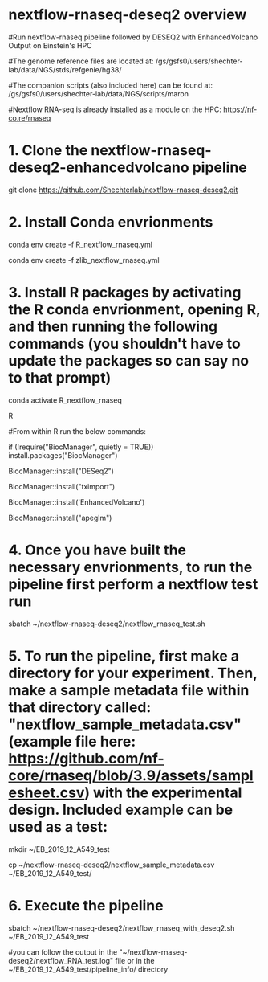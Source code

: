 # nextflow-rnaseq-deseq2 overview

#Run nextflow-rnaseq pipeline followed by DESEQ2 with EnhancedVolcano Output on Einstein's HPC 

#The genome reference files are located at: /gs/gsfs0/users/shechter-lab/data/NGS/stds/refgenie/hg38/

#The companion scripts (also included here) can be found at: /gs/gsfs0/users/shechter-lab/data/NGS/scripts/maron

#Nextflow RNA-seq is already installed as a module on the HPC: https://nf-co.re/rnaseq

# 1. Clone the nextflow-rnaseq-deseq2-enhancedvolcano pipeline

git clone https://github.com/Shechterlab/nextflow-rnaseq-deseq2.git


# 2. Install Conda envrionments

conda env create -f R_nextflow_rnaseq.yml

conda env create -f zlib_nextflow_rnaseq.yml

# 3. Install R packages by activating the R conda envrionment, opening R, and then running the following commands (you shouldn't have to update the packages so can say no to that prompt)

conda activate R_nextflow_rnaseq

R

#From within R run the below commands:

if (!require("BiocManager", quietly = TRUE))
    install.packages("BiocManager")


BiocManager::install("DESeq2")

BiocManager::install("tximport")

BiocManager::install('EnhancedVolcano')

BiocManager::install("apeglm")

# 4. Once you have built the necessary envrionments, to run the pipeline first perform a nextflow test run 

sbatch ~/nextflow-rnaseq-deseq2/nextflow_rnaseq_test.sh

# 5. To run the pipeline, first make a directory for your experiment. Then, make a sample metadata file within that directory called: "nextflow_sample_metadata.csv" (example file here: https://github.com/nf-core/rnaseq/blob/3.9/assets/samplesheet.csv) with the experimental design. Included example can be used as a test:

mkdir ~/EB_2019_12_A549_test

cp ~/nextflow-rnaseq-deseq2/nextflow_sample_metadata.csv ~/EB_2019_12_A549_test/

# 6. Execute the pipeline

sbatch ~/nextflow-rnaseq-deseq2/nextflow_rnaseq_with_deseq2.sh ~/EB_2019_12_A549_test

#you can follow the output in the "~/nextflow-rnaseq-deseq2/nextflow_RNA_test.log" file or in the ~/EB_2019_12_A549_test/pipeline_info/ directory








